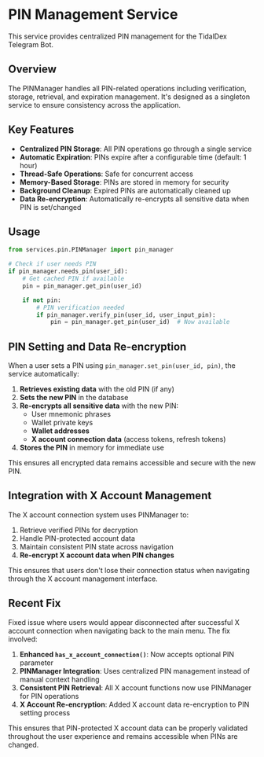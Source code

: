 # PIN Management Service

This service provides centralized PIN management for the TidalDex Telegram Bot.

## Overview

The PINManager handles all PIN-related operations including verification, storage, retrieval, and expiration management. It's designed as a singleton service to ensure consistency across the application.

## Key Features

- **Centralized PIN Storage**: All PIN operations go through a single service
- **Automatic Expiration**: PINs expire after a configurable time (default: 1 hour)
- **Thread-Safe Operations**: Safe for concurrent access
- **Memory-Based Storage**: PINs are stored in memory for security
- **Background Cleanup**: Expired PINs are automatically cleaned up
- **Data Re-encryption**: Automatically re-encrypts all sensitive data when PIN is set/changed

## Usage

```python
from services.pin.PINManager import pin_manager

# Check if user needs PIN
if pin_manager.needs_pin(user_id):
    # Get cached PIN if available
    pin = pin_manager.get_pin(user_id)

    if not pin:
        # PIN verification needed
        if pin_manager.verify_pin(user_id, user_input_pin):
            pin = pin_manager.get_pin(user_id)  # Now available
```

## PIN Setting and Data Re-encryption

When a user sets a PIN using `pin_manager.set_pin(user_id, pin)`, the service automatically:

1. **Retrieves existing data** with the old PIN (if any)
2. **Sets the new PIN** in the database
3. **Re-encrypts all sensitive data** with the new PIN:
   - User mnemonic phrases
   - Wallet private keys
   - **Wallet addresses**
   - **X account connection data** (access tokens, refresh tokens)
4. **Stores the PIN** in memory for immediate use

This ensures all encrypted data remains accessible and secure with the new PIN.

## Integration with X Account Management

The X account connection system uses PINManager to:

1. Retrieve verified PINs for decryption
2. Handle PIN-protected account data
3. Maintain consistent PIN state across navigation
4. **Re-encrypt X account data when PIN changes**

This ensures that users don't lose their connection status when navigating through the X account management interface.

## Recent Fix

Fixed issue where users would appear disconnected after successful X account connection when navigating back to the main menu. The fix involved:

1. **Enhanced `has_x_account_connection()`**: Now accepts optional PIN parameter
2. **PINManager Integration**: Uses centralized PIN management instead of manual context handling
3. **Consistent PIN Retrieval**: All X account functions now use PINManager for PIN operations
4. **X Account Re-encryption**: Added X account data re-encryption to PIN setting process

This ensures that PIN-protected X account data can be properly validated throughout the user experience and remains accessible when PINs are changed.
